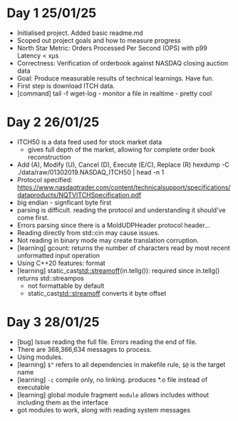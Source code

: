 # Day 1 25/01/25
- Initialised project. Added basic readme.md
- Scoped out project goals and how to measure progress
- North Star Metric: Orders Processed Per Second (OPS) with p99 Latency < xμs
- Correctness: Verification of orderbook against NASDAQ closing auction data
- Goal: Produce measurable results of technical learnings. Have fun.
- First step is download ITCH data.
- [command] tail -f wget-log - monitor a file in realtime - pretty cool

# Day 2 26/01/25
- ITCH50 is a data feed used for stock market data
    - gives full depth of the market, allowing for complete order book reconstruction
- Add (A), Modify (U), Cancel (D), Execute (E/C), Replace (R)
hexdump -C ./data/raw/01302019.NASDAQ_ITCH50 | head -n 1
- Protocol specified: https://www.nasdaqtrader.com/content/technicalsupport/specifications/dataproducts/NQTVITCHSpecification.pdf
- big endian - signficant byte first
- parsing is difficult. reading the protocol and understanding it should've come first.
- Errors parsing since there is a MoldUDPHeader protocol header...
- Reading directly from std::cin may cause issues.
- Not reading in binary mode may create translation corruption.
- [learning] gcount: returns the number of characters read by most recent unformatted input operation
- Using C++20 features: format
- [learning] static_cast<std::streamoff>(in.tellg()): required since in.tellg() returns std::streampos
    - not formattable by default
    - static_cast<std::streamoff> converts it byte offset

# Day 3 28/01/25
- [bug] Issue reading the full file. Errors reading the end of file.
- There are 368,366,634 messages to process.
- Using modules.
- [learning] `$^` refers to all dependencies in makefile rule, `$@` is the target name
- [learning] `-c` compile only, no linking. produces *.o file instead of executable
- [learning] global module fragment `module` allows includes without including them as the interface
- got modules to work, along with reading system messages